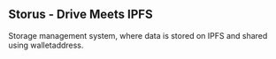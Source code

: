 ## Storus - Drive Meets IPFS
Storage management system, where data is stored on IPFS and shared using walletaddress. 
